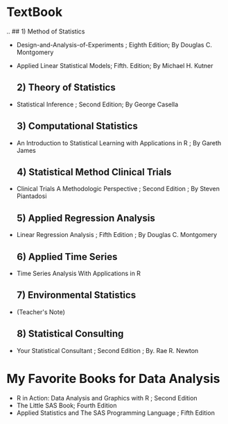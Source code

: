 # TextBook 

.. ## 1) Method of Statistics
*  Design-and-Analysis-of-Experiments ;  Eighth Edition; By Douglas C. Montgomery
* Applied Linear Statistical Models;  Fifth. Edition; By Michael H. Kutner

  ## 2) Theory of Statistics
* Statistical Inference ; Second Edition; By George Casella

  ## 3) Computational Statistics 
* An Introduction to Statistical Learning with Applications in R ; By Gareth James

  ## 4) Statistical Method Clinical Trials
* Clinical Trials A Methodologic Perspective ; Second Edition ; By Steven Piantadosi

  ## 5) Applied Regression Analysis 
* Linear Regression Analysis ; Fifth Edition ; By Douglas C. Montgomery

  ## 6) Applied Time Series
* Time Series Analysis With Applications in R

  ## 7) Environmental Statistics
* (Teacher's Note)

  ## 8) Statistical Consulting
* Your Statistical Consultant ; Second Edition ; By. Rae R. Newton

# My Favorite Books for Data Analysis
* R in Action: Data Analysis and Graphics with R ; Second Edition
* The Little SAS Book; Fourth Edition
* Applied Statistics and The SAS Programming Language ; Fifth Edition
